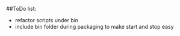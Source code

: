 ##ToDo list:
- refactor scripts under bin
- include bin folder during packaging to make start and stop easy
